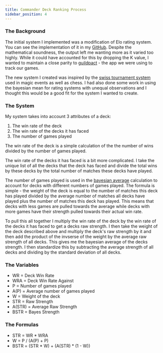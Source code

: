 ```yaml
---
title: Commander Deck Ranking Process
sidebar_position: 4
---
```


### The Background

The initial system I implemented was a modification of Elo rating system. You can see the implementation of it in my [GitHub](https://github.com/Deniedpluto/MTG-Battle-Loggger/blob/main/MultiEloR.R). Despite the mathematical soundness, the output left me wanting more as it varied too highly. While it could have accounted for this by dropping the K value, I wanted to maintain a close parity to [guildpact](https://guildpactapp.com/) - the app we were using to track our games.

The new system I created was inspired by the [swiss tournament system](https://en.wikipedia.org/wiki/Swiss-system_tournament) used in magic events as well as chess. I had also done some work in using the bayesian mean for rating systems with unequal observations and I thought this would be a good fit for the system I wanted to create.

### The System

My system takes into account 3 attributes of a deck:
1. The win rate of the deck
2. The win rate of the decks it has faced
3. The number of games played

The win rate of the deck is a simple calculation of the the number of wins divided by the number of games played.

The win rate of the decks it has faced is a bit more complicated. I take the unique list of all the decks that the deck has faced and divide the total wins by these decks by the total number of matches these decks have played.

The number of games played is used in the [bayesian average](https://en.wikipedia.org/wiki/Bayesian_average) calculation to account for decks with different numbers of games played. The formula is simple - the weight of the deck is equal to the number of matches this deck has played divided by the average number of matches all decks have played plus the number of matches this deck has played. This means that decks with less games are pulled towards the average while decks with more games have their strength pulled towards their actual win rate.

To pull this all together I multiply the win rate of the deck by the win rate of the decks it has faced to get a decks raw strength. I then take the weight of the deck described above and multiply the deck's raw strength by it and then add the product of the invserse of the weight by the average raw strength of all decks. This gives me the bayesian average of the decks strength. I then standardize this by subtracting the average strength of all decks and dividing by the standard deviation of all decks.

### The Variables
- WR = Deck Win Rate
- WRA = Deck Win Rate Against
- P = Number of games played
- A(P) = Average number of games played
- W = Weight of the deck
- STR = Raw Strength
- A(STR) = Average Raw Strength
- BSTR = Bayes Strength

### The Formulas
- STR = WR \* WRA
- W = P / (A(P) + P)
- BSTR = (STR \* W) + (A(STR) \* (1 - W))


